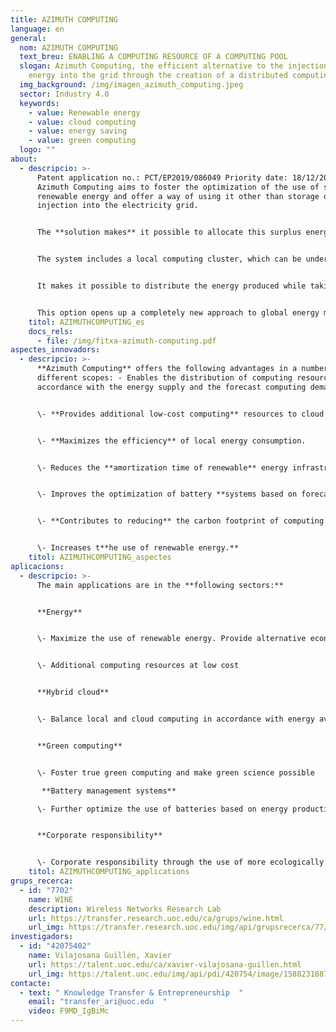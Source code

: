 ```yaml
---
title: AZIMUTH COMPUTING
language: en
general:
  nom: AZIMUTH COMPUTING
  text_breu: ENABLING A COMPUTING RESOURCE OF A COMPUTING POOL
  slogan: Azimuth Computing, the efficient alternative to the injection of surplus
    energy into the grid through the creation of a distributed computing pool.
  img_background: /img/imagen_azimuth_computing.jpeg
  sector: Industry 4.0
  keywords:
    - value: Renewable energy
    - value: cloud computing
    - value: energy saving
    - value: green computing
  logo: ""
about:
  - descripcio: >-
      Patent application no.: PCT/EP2019/086049 Priority date: 18/12/2019
      Azimuth Computing aims to foster the optimization of the use of surplus
      renewable energy and offer a way of using it other than storage or direct
      injection into the electricity grid. 


      The **solution makes** it possible to allocate this surplus energy to computing. 


      The system includes a local computing cluster, which can be understood to be a local extension of cloud computing infrastructure **that operates in accordance** with the surplus energy that is locally produced. 


      It makes it possible to distribute the energy produced while taking into account parameters such as: scheduled production, **possible commercialization revenue,** global energy usage and spending, generation forecasts and consumption habits. 


      This option opens up a completely new approach to global energy management needs, taking advantage of **distribution and location or even transferring computing** to where the energy is produced.
    titol: AZIMUTHCOMPUTING_es
    docs_rels:
      - file: /img/fitxa-azimuth-computing.pdf
aspectes_innovadors:
  - descripcio: >-
      **Azimuth Computing** offers the following advantages in a number of
      different scopes: - Enables the distribution of computing resources in
      accordance with the energy supply and the forecast computing demand. 


      \- **Provides additional low-cost computing** resources to cloud computing service providers. 


      \- **Maximizes the efficiency** of local energy consumption. 


      \- Reduces the **amortization time of renewable** energy infrastructure. 


      \- Improves the optimization of battery **systems based on forecast** energy production. 


      \- **Contributes to reducing** the carbon footprint of computing services. 


      \- Increases t**he use of renewable energy.**
    titol: AZIMUTHCOMPUTING_aspectes
aplicacions:
  - descripcio: >-
      The main applications are in the **following sectors:** 


      **Energy** 


      \- Maximize the use of renewable energy. Provide alternative economic models to those offered by utility companies Cloud computing providers 


      \- Additional computing resources at low cost 


      **Hybrid cloud** 


      \- Balance local and cloud computing in accordance with energy availability 


      **Green computing** 


      \- Foster true green computing and make green science possible

       **Battery management systems** 

      \- Further optimize the use of batteries based on energy production forecasts 


      **Corporate responsibility** 


      \- Corporate responsibility through the use of more ecologically friendly computing resources
    titol: AZIMUTHCOMPUTING_applications
grups_recerca:
  - id: "7702"
    name: WINE
    description: Wireless Networks Research Lab
    url: https://transfer.research.uoc.edu/ca/grups/wine.html
    url_img: https://transfer.research.uoc.edu/img/api/grupsrecerca/77/image/1594216262171
investigadors:
  - id: "42075402"
    name: Vilajosana Guillén, Xavier
    url: https://talent.uoc.edu/ca/xavier-vilajosana-guillen.html
    url_img: https://talent.uoc.edu/img/api/pdi/420754/image/1588231887989
contacte:
  - text: " Knowledge Transfer & Entrepreneurship  "
    email: "transfer_ari@uoc.edu  "
    video: F9MD_IgBiMc
---
```


